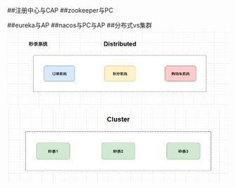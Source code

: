 ##注册中心与CAP
##zookeeper与PC

##eureka与AP
##nacos与PC与AP
##分布式vs集群
![](.z_02_分布式_注册中心_集群_images/e7b211bc.png)
![](.z_02_分布式_注册中心_集群_images/f5ed94ef.png)

